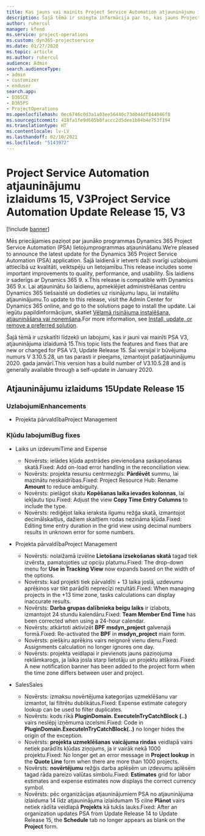 ```yaml
---
title: Kas jauns vai mainīts Project Service Automation atjauninājumu izlaidumā 15, V3
description: Šajā tēmā ir sniegta informācija par to, kas jauns Project Service Automation atjauninājuma izlaidumā 15, 3. versijā
author: ruhercul
manager: kfend
ms.service: project-operations
ms.custom: dyn365-projectservice
ms.date: 01/27/2020
ms.topic: article
ms.author: ruhercul
audience: Admin
search.audienceType:
- admin
- customizer
- enduser
search.app:
- D365CE
- D365PS
- ProjectOperations
ms.openlocfilehash: 0ec6746c0d3a1a03ee56440c73d044df844046f8
ms.sourcegitcommit: 418fa1fe9d605b8faccc2d5dee1b04b4e753f194
ms.translationtype: HT
ms.contentlocale: lv-LV
ms.lasthandoff: 02/10/2021
ms.locfileid: "5143972"
---
```

# <a name="project-service-automation-update-release-15-v3"></a><span data-ttu-id="7f1b9-103">Project Service Automation atjauninājumu izlaidums 15, V3</span><span class="sxs-lookup"><span data-stu-id="7f1b9-103">Project Service Automation Update Release 15, V3</span></span>

[!include [banner](../includes/psa-now-project-operations.md)]

<span data-ttu-id="7f1b9-104">Mēs priecājamies paziņot par jaunāko programmas Dynamics 365 Project Service Automation (PSA) lietojumprogrammas atjaunināšanu.</span><span class="sxs-lookup"><span data-stu-id="7f1b9-104">We’re pleased to announce the latest update for the Dynamics 365 Project Service Automation (PSA) application.</span></span> <span data-ttu-id="7f1b9-105">Šajā laidienā ir ietverti daži svarīgi uzlabojumi attiecībā uz kvalitāti, veiktspēju un lietojamību.</span><span class="sxs-lookup"><span data-stu-id="7f1b9-105">This release includes some important improvements to quality, performance, and usability.</span></span> <span data-ttu-id="7f1b9-106">Šis laidiens ir saderīgs ar Dynamics 365 9. x.</span><span class="sxs-lookup"><span data-stu-id="7f1b9-106">This release is compatible with Dynamics 365 9.x.</span></span> <span data-ttu-id="7f1b9-107">Lai atjauninātu šo laidienu, apmeklējiet administrēšanas centru Dynamics 365 tiešsaistē un dodieties uz risinājumu lapu, lai instalētu atjauninājumu.</span><span class="sxs-lookup"><span data-stu-id="7f1b9-107">To update to this release, visit the Admin Center for Dynamics 365 online, and go to the solutions page to install the update.</span></span> <span data-ttu-id="7f1b9-108">Lai iegūtu papildinformācijum, skatiet [Vēlamā risinājuma instalēšana, atjaunināšana vai noņemšana](https://docs.microsoft.com/power-platform/admin/install-remove-preferred-solution).</span><span class="sxs-lookup"><span data-stu-id="7f1b9-108">For more information, see [Install, update, or remove a preferred solution](https://docs.microsoft.com/power-platform/admin/install-remove-preferred-solution).</span></span>

<span data-ttu-id="7f1b9-109">Šajā tēmā ir uzskaitīti līdzekļi un labojumi, kas ir jauni vai mainīti PSA V3, atjauninājuma izlaidumā 15.</span><span class="sxs-lookup"><span data-stu-id="7f1b9-109">This topic lists the features and fixes that are new or changed for PSA V3, Update Release 15.</span></span> <span data-ttu-id="7f1b9-110">Šai versijai ir būvējuma numurs V 3.10.5.28, un tas parasti ir pieejams, izmantojot pašatjauninājumu 2020. gada janvārī.</span><span class="sxs-lookup"><span data-stu-id="7f1b9-110">This version has a build number of V3.10.5.28 and is generally available through a self-update in January 2020.</span></span>

## <a name="update-release-15"></a><span data-ttu-id="7f1b9-111">Atjauninājumu izlaidums 15</span><span class="sxs-lookup"><span data-stu-id="7f1b9-111">Update Release 15</span></span> 

### <a name="enhancements"></a><span data-ttu-id="7f1b9-112">Uzlabojumi</span><span class="sxs-lookup"><span data-stu-id="7f1b9-112">Enhancements</span></span>

- <span data-ttu-id="7f1b9-113">Projekta pārvaldība</span><span class="sxs-lookup"><span data-stu-id="7f1b9-113">Project Management</span></span>

### <a name="bug-fixes"></a><span data-ttu-id="7f1b9-114">Kļūdu labojumi</span><span class="sxs-lookup"><span data-stu-id="7f1b9-114">Bug fixes</span></span>

- <span data-ttu-id="7f1b9-115">Laiks un izdevumi</span><span class="sxs-lookup"><span data-stu-id="7f1b9-115">Time and Expense</span></span>

  - <span data-ttu-id="7f1b9-116">Novērsts: ielādes kļūda apstrādes pievienošana saskaņošanas skatā.</span><span class="sxs-lookup"><span data-stu-id="7f1b9-116">Fixed: Add on-load error handling in the reconciliation view.</span></span>
  - <span data-ttu-id="7f1b9-117">Novērsts: projekta resursu centrmezgls: **Pārdēvēt** summu, lai mazinātu neskaidrības.</span><span class="sxs-lookup"><span data-stu-id="7f1b9-117">Fixed: Project Resource Hub: Rename **Amount** to reduce ambiguity.</span></span>
  - <span data-ttu-id="7f1b9-118">Novērsts: pielāgot skatu **Kopēšanas laika ievades kolonnas**, lai iekļautu tipu.</span><span class="sxs-lookup"><span data-stu-id="7f1b9-118">Fixed: Adjust the view **Copy Time Entry Columns** to include the type.</span></span>
  - <span data-ttu-id="7f1b9-119">Novērsts: rediģējot laika ieraksta ilgumu režģa skatā, izmantojot decimālskaitļus, dažiem skaitļiem rodas nezināma kļūda.</span><span class="sxs-lookup"><span data-stu-id="7f1b9-119">Fixed: Editing time entry duration in the grid view using decimal numbers results in unknown error for some numbers.</span></span>

- <span data-ttu-id="7f1b9-120">Projekta pārvaldība</span><span class="sxs-lookup"><span data-stu-id="7f1b9-120">Project Management</span></span>

  - <span data-ttu-id="7f1b9-121">Novērsts: nolaižamā izvēlne **Lietošana izsekošanas skatā** tagad tiek izvērsta, pamatojoties uz opciju platumu.</span><span class="sxs-lookup"><span data-stu-id="7f1b9-121">Fixed: The drop-down menu for **Use in Tracking View** now expands based on the width of the options.</span></span>
  - <span data-ttu-id="7f1b9-122">Novērsts: kad projekti tiek pārvaldīti + 13 laika joslā, uzdevumu aprēķinos var tikt parādīti neprecīzi rezultāti.</span><span class="sxs-lookup"><span data-stu-id="7f1b9-122">Fixed: When managing projects in the +13 time zone, tasks calculations can display inaccurate results.</span></span>
  - <span data-ttu-id="7f1b9-123">Novērsts: **Darba grupas dalībnieka beigu laiks** ir izlabots, izmantojot 24 stundu kalendāru.</span><span class="sxs-lookup"><span data-stu-id="7f1b9-123">Fixed: **Team Member End Time** has been corrected when using a 24-hour calendar.</span></span>
  - <span data-ttu-id="7f1b9-124">Novērsts: atkārtoti aktivizēt **BPF** **msdyn_project** galvenajā formā.</span><span class="sxs-lookup"><span data-stu-id="7f1b9-124">Fixed: Re-activated the **BPF** in **msdyn_project** main form.</span></span>
  - <span data-ttu-id="7f1b9-125">Novērsts: piešķiru aprēķins vairs neignorē vienu dienu.</span><span class="sxs-lookup"><span data-stu-id="7f1b9-125">Fixed: Assignments calculation no longer ignores one day.</span></span>
  - <span data-ttu-id="7f1b9-126">Novērsts: projekta veidlapai ir pievienots jauns paziņojuma reklāmkarogs, ja laika josla starp lietotāju un projektu atšķiras.</span><span class="sxs-lookup"><span data-stu-id="7f1b9-126">Fixed: A new notification banner has been added to the project form when the time zone differs between user and project.</span></span>

- <span data-ttu-id="7f1b9-127">Sales</span><span class="sxs-lookup"><span data-stu-id="7f1b9-127">Sales</span></span>

  - <span data-ttu-id="7f1b9-128">Novērsts: izmaksu novērtējuma kategorijas uzmeklēšanu var izmantot, lai filtrētu dublikātus.</span><span class="sxs-lookup"><span data-stu-id="7f1b9-128">Fixed: Expense estimate category lookup can be used to filter duplicates.</span></span>
  - <span data-ttu-id="7f1b9-129">Novērsts: kods rīkā **PluginDomain. ExecuteInTryCatchBlock (..)** vairs neslēpj izņēmuma izcelsmi.</span><span class="sxs-lookup"><span data-stu-id="7f1b9-129">Fixed: Code in **PluginDomain.ExecuteInTryCatchBlock(..)** no longer hides the origin of the exception.</span></span>
  - <span data-ttu-id="7f1b9-130">Novērsts: **projekta uzmeklēšanas** **vaicājuma rindas** veidlapā vairs netiek parādīts kļūdas ziņojums, ja ir vairāk nekā 1000 projektu.</span><span class="sxs-lookup"><span data-stu-id="7f1b9-130">Fixed: No longer get an error message in **Project lookup** in the **Quote Line** form when there are more than 1000 projects.</span></span>
  - <span data-ttu-id="7f1b9-131">Novērsts: **novērtējumu** režģis darba aplēsēm un izdevumu aplēsēm tagad rāda pareizo valūtas simbolu.</span><span class="sxs-lookup"><span data-stu-id="7f1b9-131">Fixed: **Estimates** grid for labor estimates and expense estimates now displays the correct currency symbol.</span></span>
  - <span data-ttu-id="7f1b9-132">Novērsts: pēc organizācijas atjauninājumiem PSA no atjauninājuma izlaiduma 14 līdz atjauninājuma izlaidumam 15 cilne **Plānot** vairs netiek rādīta veidlapā **Projekts** kā tukšs lauks.</span><span class="sxs-lookup"><span data-stu-id="7f1b9-132">Fixed: After an organization updates PSA from Update Release 14 to Update Release 15, the **Schedule** tab no longer appears as blank on the **Project** form.</span></span>
